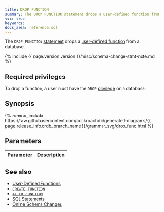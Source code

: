 ```yaml
---
title: DROP FUNCTION
summary: The DROP FUNCTION statement drops a user-defined function from a database.
toc: true
keywords:
docs_area: reference.sql
---
```


The `DROP FUNCTION` [statement](sql-statements.html) drops a [user-defined function](user-defined-functions.html) from a database.

{% include {{ page.version.version }}/misc/schema-change-stmt-note.md %}

## Required privileges

To drop a function, a user must have the `DROP` [privilege](security-reference/authorization.html#managing-privileges) on a database.

## Synopsis

<div>
{% remote_include https://raw.githubusercontent.com/cockroachdb/generated-diagrams/{{ page.release_info.crdb_branch_name }}/grammar_svg/drop_func.html %}
</div>

## Parameters

Parameter | Description
----------|------------


## See also

- [User-Defined Functions](user-defined-functions.html)
- [`CREATE FUNCTION`](create-function.html)
- [`ALTER FUNCTION`](alter-function.html)
- [SQL Statements](sql-statements.html)
- [Online Schema Changes](online-schema-changes.html)
